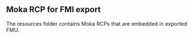 Moka RCP for FMI export
-------------------------------------------------
The resources folder contains Moka RCPs that are embedded
in exported FMU.
